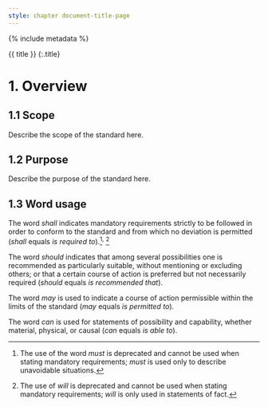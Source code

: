 ```yaml
---
style: chapter document-title-page
---
```


{% include metadata %}

{{ title }}
{:.title}

# 1. Overview

## 1.1 Scope

Describe the scope of the standard here.

## 1.2 Purpose

Describe the purpose of the standard here.

## 1.3 Word usage

The word *shall* indicates mandatory requirements strictly to be followed in order to conform to the standard and from which no deviation is permitted (*shall* equals *is required to*).[^fn1]<sup>,</sup> [^fn2]

The word *should* indicates that among several possibilities one is recommended as particularly suitable, without mentioning or excluding others; or that a certain course of action is preferred but not necessarily required (*should* equals *is recommended that*).

The word *may* is used to indicate a course of action permissible within the limits of the standard (*may* equals *is permitted to*).

The word *can* is used for statements of possibility and capability, whether material, physical, or causal (*can* equals *is able to*).

[^fn1]: The use of the word *must* is deprecated and cannot be used when stating mandatory requirements; *must* is used only to describe unavoidable situations.
[^fn2]: The use of *will* is deprecated and cannot be used when stating mandatory requirements; *will* is only used in statements of fact.
